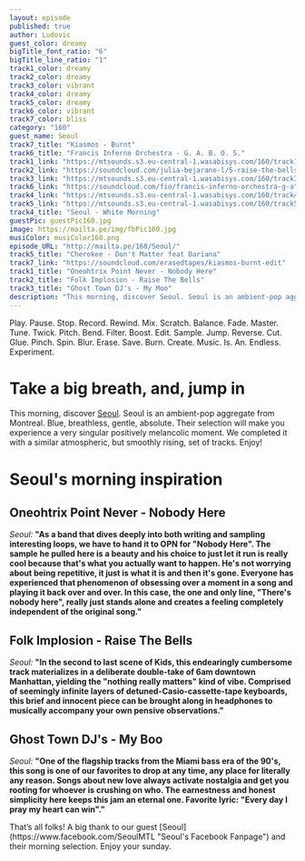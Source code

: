 ```yaml
---
layout: episode
published: true
author: Ludovic
guest_color: dreamy
bigTitle_font_ratio: "6"
bigTitle_line_ratio: "1"
track1_color: dreamy
track2_color: dreamy
track3_color: vibrant
track4_color: dreamy
track5_color: dreamy
track6_color: vibrant
track7_color: bliss
category: "160"
guest_name: Seoul
track7_title: "Kiasmos - Burnt"
track6_title: "Francis Inferno Orchestra - G. A. B. O. S."
track1_link: "https://mtsounds.s3.eu-central-1.wasabisys.com/160/track1.mp3"
track2_link: "https://soundcloud.com/julia-bejarano-l/5-raise-the-bells-de-la-banda"
track3_link: "https://mtsounds.s3.eu-central-1.wasabisys.com/160/track3.mp3"
track6_link: "https://soundcloud.com/fio/francis-inferno-orchestra-g-a"
track4_link: "https://mtsounds.s3.eu-central-1.wasabisys.com/160/track4.mp3"
track5_link: "https://mtsounds.s3.eu-central-1.wasabisys.com/160/track5.mp3"
track4_title: "Seoul - White Morning"
guestPic: guestPic160.jpg
image: https://mailta.pe/img/fbPic160.jpg
musiColor: musiColor160.png
episode_URL: "http://mailta.pe/160/Seoul/"
track5_title: "Cherokee - Don't Matter feat Dariana"
track7_link: "https://soundcloud.com/erasedtapes/kiasmos-burnt-edit"
track1_title: "Oneohtrix Point Never - Nobody Here"
track2_title: "Folk Implosion - Raise The Bells"
track3_title: "Ghost Town DJ's - My Moo"
description: "This morning, discover Seoul. Seoul is an ambient-pop aggregate from Montreal. Blue, breathless, gentle, absolute. Their selection will make you experience a very singular positively melancolic moment. We completed it with a similar atmospheric, but smoothly rising, set of tracks. Enjoy!"
---
```


<p id="introduction">
Play. Pause. Stop. Record. Rewind. Mix. Scratch. Balance. Fade. Master. Tune. Twick. Pitch. Bend. Filter. Boost. Edit. Sample. Jump. Reverse. Cut. Glue. Pinch. Spin. Blur. Erase. Save. Burn. Create. Music. Is. An. Endless. Experiment.</p>

# Take a big breath, and, jump in
 
This morning, discover [Seoul](https://www.facebook.com/SeoulMTL "Seoul's Facebook Fanpage"). Seoul is an ambient-pop aggregate from Montreal. Blue, breathless, gentle, absolute. Their selection will make you experience a very singular positively melancolic moment. We completed it with a similar atmospheric, but smoothly rising, set of tracks. Enjoy!

# Seoul's morning inspiration
 
## Oneohtrix Point Never - Nobody Here
_Seoul:_ **"**As a band that dives deeply into both writing and sampling interesting loops, we have to hand it to OPN for "Nobody Here". The sample he pulled here is a beauty and his choice to just let it run is really cool because that's what you actually want to happen. He's not worrying about being repetitive, it just is what it is and then it's gone.  Everyone has experienced that phenomenon of obsessing over a moment in a song and playing it back over and over. In this case, the one and only line, "There's nobody here", really just stands alone and creates a feeling completely independent of the original song.**"**
 
## Folk Implosion - Raise The Bells
_Seoul:_ **"**In the second to last scene of Kids, this endearingly cumbersome track materializes in a deliberate double-take of 6am downtown Manhattan, yielding the "nothing really matters" kind of vibe. Comprised of seemingly infinite layers of detuned-Casio-cassette-tape keyboards, this brief and innocent piece can be brought along in headphones to musically accompany your own pensive observations.**"**
 
## Ghost Town DJ's - My Boo
_Seoul:_ **"**One of the flagship tracks from the Miami bass era of the 90's, this song is one of our favorites to drop at any time, any place for literally any reason. Songs about new love always activate nostalgia and get you rooting for whoever is crushing on who. The earnestness and honest simplicity here keeps this jam an eternal one. Favorite lyric: "Every day I pray my heart can win".**"** 
 
<p id="outroduction">
That’s all folks! A big thank to our guest [Seoul](https://www.facebook.com/SeoulMTL "Seoul's Facebook Fanpage") and their morning selection. Enjoy your sunday.
</p>
